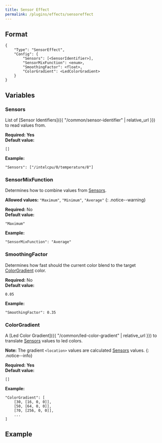 ```yaml
---
title: Sensor Effect
permalink: /plugins/effects/sensoreffect
---
```


## Format

~~~
{
    "Type": "SensorEffect",
    "Config": {
        "Sensors": [<SensorIdentifier>],
        "SensorMixFunction": <enum>,
        "SmoothingFactor": <float>,
        "ColorGradient": <LedColorGradient>
    }
}
~~~

## Variables

### Sensors
<div class="variable-block" markdown="block">

List of [Sensor Identifiers]({{ "/common/sensor-identifier" | relative_url }}) to read values from.

**Required:** **Yes**<br>
**Default value:**
~~~
[]
~~~
**Example:**
~~~
"Sensors": ["/intelcpu/0/temperature/8"]
~~~

</div>

### SensorMixFunction
<div class="variable-block" markdown="block">

Determines how to combine values from [Sensors](#sensors).

**Allowed values:** `"Maximum"`, `"Minimum"`, `"Average"`
{: .notice--warning}

**Required:** No<br>
**Default value:**
~~~
"Maximum"
~~~
**Example:**
~~~
"SensorMixFunction": "Average"
~~~

</div>

### SmoothingFactor
<div class="variable-block" markdown="block">

Determines how fast should the current color blend to the target [ColorGradient](#colorgradient) color.

**Required:** No<br>
**Default value:**
~~~
0.05
~~~
**Example:**
~~~
"SmoothingFactor": 0.35
~~~

</div>

### ColorGradient
<div class="variable-block" markdown="block">

A [Led Color Gradient]({{ "/common/led-color-gradient" | relative_url }}) to translate [Sensors](#sensors) values to led colors.

**Note:** The gradient `<location>` values are calculated [Sensors](#sensors) values.
{: .notice--info}

**Required:** **Yes**<br>
**Default value:**
~~~
[]
~~~
**Example:**
~~~
"ColorGradient": [
    [30, [16, 0, 0]],
    [50, [64, 0, 0]],
    [70, [256, 0, 0]],
    ...
]
~~~

</div>


## Example

~~~
~~~